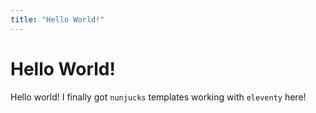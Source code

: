 ```yaml
---
title: "Hello World!"
---
```


# Hello World!
Hello world! I finally got `nunjucks` templates working with `eleventy` here!